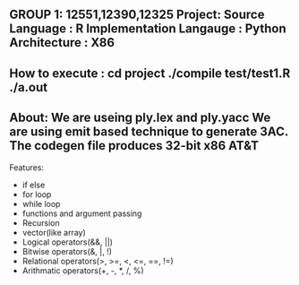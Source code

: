 GROUP 1: 12551,12390,12325
Project:
	Source Language : R
	Implementation Langauge : Python
	Architecture : X86
-----------------------------------------------------------------------------------------------------------------------

How to execute :
cd project
./compile test/test1.R
./a.out
--------------------------------------------------------------------------------------------------

About:
We are useing ply.lex and ply.yacc
We are using emit based technique to generate 3AC.
The codegen file produces 32-bit x86 AT&T
-----------------------------------------------------------

Features: 
* if else
* for loop
* while loop
* functions and argument passing
* Recursion
* vector(like array)
* Logical operators(&&, ||)
* Bitwise operators(&, |, !)
* Relational operators(>, >=, <, <=, ==, !=)
* Arithmatic operators(+, -, *, /, %)
